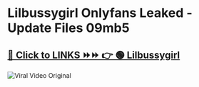 
 # Lilbussygirl Onlyfans Leaked - Update Files 09mb5

## <h2><a href="https://clipsfans.com/Lilbussygirl&ref=git">🔗 Click to LINKS ⏩⏩ 👉 🟢 Lilbussygirl </a></h2>

<a href="https://clipsfans.com/Lilbussygirl&ref=git" rel="nofollow" data-target="animated-image.originalLink"><img src="https://i.ibb.co.com/xMMVF88/686577567.gif" alt="Viral Video Original" style="max-width: 100%; display: inline-block;" data-target="animated-image.originalImage"></a>

